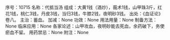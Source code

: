 序号：10715
名称：代抵当汤
组成：大黄1钱（酒炒），莪术1钱，山甲珠3斤，红花1钱，桃仁3钱，丹皮3钱，当归3钱，牛膝2钱，夜明砂3钱。
出处：《血证论》卷八。
主治：蓄血。
加减：None
功效：None
用法用量：None
制备方法：None
临床应用：None
各家论述：山甲攻血，夜明砂能去死血，余药破下，务使瘀血不留。
用药禁忌：None
附注：None
